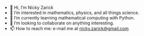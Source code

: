 - 👋 Hi, I’m Nicky Zarick
- 👀 I’m interested in mathematics, physics, and all things science.
- 🌱 I’m currently learning mathematical computing with Python.
- 💞️ I’m looking to collaborate on anything interesting.
- 📫 How to reach me: e-mail me at nicky.zarick@gmail.com

<!---
Nickydoesthings/Nickydoesthings is a ✨ special ✨ repository because its `README.md` (this file) appears on your GitHub profile.
You can click the Preview link to take a look at your changes.
--->
